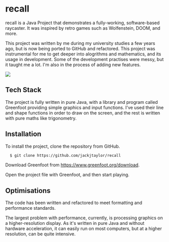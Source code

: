 


# recall

recall is a Java Project that demonstrates a fully-working, software-based raycaster. It was inspired by retro games such as Wolfenstein, DOOM, and more. 

This project was written by me during my university studies a few years ago, but is now being ported to GitHub and refactored. This project was instrumental for me to get deeper into alogrithms and mathematics, and its usage in development. Some of the development practises were messy, but it taught me a lot. I'm also in the process of adding new features.

![](https://github.com/jackjtaylor/recall/blob/main/Walkthrough.gif)


## Tech Stack

The project is fully written in pure Java, with a library and program called Greenfoot providing simple graphics and input functions. I've used their line and shape functions in order to draw on the screen, and the rest is written with pure maths like trigonometry.


## Installation

To install the project, clone the repository from GitHub.

```bash
  $ git clone https://github.com/jackjtaylor/recall
```

Download Greenfoot from https://www.greenfoot.org/download.

Open the project file with Greenfoot, and then start playing.


## Optimisations

The code has been written and refactored to meet formatting and performance standards.

The largest problem with performance, currently, is processing graphics on a higher-resolution display. As it's written in pure Java and without hardware acceleration, it can easily run on most computers, but at a higher resolution, can be quite intensive.
